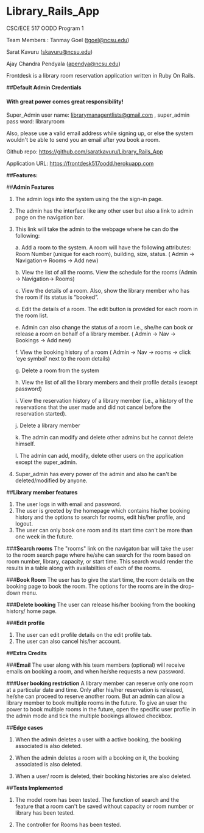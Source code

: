 # Library_Rails_App

CSC/ECE 517 OODD Program 1

Team Members : 
Tanmay Goel (tgoel@ncsu.edu)

Sarat Kavuru (skavuru@ncsu.edu)

Ajay Chandra Pendyala (apendya@ncsu.edu)

Frontdesk is a library room reservation application written in Ruby On Rails.


##**Default Admin Credentials**
#### With great power comes great responsibility! 
Super_Admin user name: librarymanagentlists@gmail.com  , super_admin pass word: libraryroom

Also, please use a valid email address while signing up, or else the system wouldn't be able to send you an email after you book a room.


Github repo: https://github.com/saratkavuru/Library_Rails_App

Application URL: https://frontdesk517oodd.herokuapp.com

##**Features:**

##**Admin Features**
1. The admin logs into the system using the the sign-in page.
2. The admin has the interface like any other user but also a link to admin page on the navigation bar.
3. This link will take the admin to the webpage where he can do the following:

   a. Add a room to the system. A room will have the following attributes: Room Number (unique for each room), building, size, status. ( Admin -> Navigation-> Rooms -> Add new)

   b. View the list of all the rooms. View the schedule for the rooms (Admin -> Navigation-> Rooms)

   c. View the details of a room. Also, show the library member who has the room if its status is “booked”.

   d. Edit the details of a room. The edit button is provided for each room in the room list.

   e. Admin can also change the status of a room i.e., she/he can book or release a room on behalf of a library member. ( Admin -> Nav -> Bookings -> Add new)

   f. View the booking history of a room ( Admin -> Nav -> rooms -> click 'eye symbol' next to the room details)

   g. Delete a room from the system

   h. View the list of all the library members and their profile details (except password)

   i. View the reservation history of a library member (i.e., a history of the reservations that the user made and did not cancel before the reservation started). 

   j. Delete a library member
 
   k. The admin can modify and delete other admins but he cannot delete himself.
 
   l. The admin can add, modify, delete other users on the application except the super_admin.

4. Super_admin has every power of the admin and also he can't be deleted/modified by anyone.



##**Library member features**

1. The user logs in with email and password.
2. The user is greeted by the homepage which contains his/her booking history and the options to search for rooms, edit his/her profile, and logout.
3. The user can only book one room and its start time can't be more than one week in the future. 

###**Search rooms**
The "rooms" link on the navigaton bar will take the user to the room search page where he/she can search for the room based on room number, library, capacity, or start time. This search would render the results in a table along with availabilties of  each of the rooms.

###**Book Room**
The user has to give the start time, the room details on the booking page to book the room. The options for the rooms are in the drop-down menu.

###**Delete booking**
The user can release his/her booking from the booking history/ home page.

###**Edit profile**
1. The user can edit profile details on the edit profile tab.
2. The user can also cancel his/her account.


##**Extra Credits**

###**Email**
The user along with his team members (optional) will receive emails on booking a room, and when he/she requests a new password.

###**User booking restriction**
A library member can reserve only one room at a particular date and time. Only after his/her reservation is released, he/she can proceed to reserve another room. But an admin can allow a library member to book multiple rooms in the future.
To give an user the power to book multiple rooms in the future, open the specific user profile in the admin mode and tick the multiple bookings allowed checkbox.


##**Edge cases**

1. When the admin deletes a user with a active booking, the booking associated is also deleted.

2. When the admin deletes a room with a booking on it, the booking associated is also deleted.

3. When a user/ room is deleted, their booking histories are also deleted.



##**Tests Implemented**

1. The model room has been tested. The function of search and the feature that a room can't be saved without capacity or room number or library has been tested.

2. The controller for Rooms has been tested.



